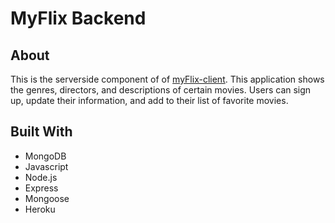# MyFlix Backend
## About
This is the serverside component of of [myFlix-client](https://github.com/zAndrezz/myFlix-client.git). This application shows the genres, directors, and descriptions of certain movies. Users can sign up, update their information, and add to their list of favorite movies.

## Built With
* MongoDB
* Javascript
* Node.js
* Express
* Mongoose
* Heroku